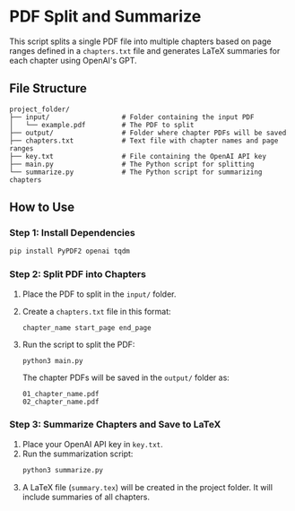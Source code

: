 # PDF Split and Summarize

This script splits a single PDF file into multiple chapters based on page ranges defined in a `chapters.txt` file and generates LaTeX summaries for each chapter using OpenAI's GPT.

## File Structure

```
project_folder/
├── input/                  # Folder containing the input PDF
│   └── example.pdf         # The PDF to split
├── output/                 # Folder where chapter PDFs will be saved
├── chapters.txt            # Text file with chapter names and page ranges
├── key.txt                 # File containing the OpenAI API key
├── main.py                 # The Python script for splitting
└── summarize.py            # The Python script for summarizing chapters
```

## How to Use

### Step 1: Install Dependencies
   ```bash
   pip install PyPDF2 openai tqdm
   ```

### Step 2: Split PDF into Chapters
1. Place the PDF to split in the `input/` folder.
2. Create a `chapters.txt` file in this format:
   ```
   chapter_name start_page end_page
   ```
3. Run the script to split the PDF:
   ```bash
   python3 main.py
   ```

   The chapter PDFs will be saved in the `output/` folder as:
   ```
   01_chapter_name.pdf
   02_chapter_name.pdf
   ```

### Step 3: Summarize Chapters and Save to LaTeX
1. Place your OpenAI API key in `key.txt`.
2. Run the summarization script:
   ```bash
   python3 summarize.py
   ```
3. A LaTeX file (`summary.tex`) will be created in the project folder. It will include summaries of all chapters.